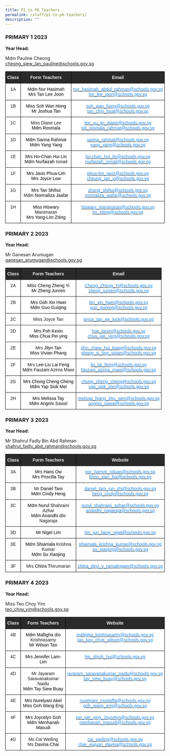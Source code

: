 ```yaml
---
title: P1 to P6 Teachers
permalink: /staff/p1-to-p6-teachers/
description: ""
---
```

### PRIMARY 1 2023



**Year Head:**

Mdm Pauline Cheong <br>
[cheong\_siew\_lan\_pauline@schools.gov.sg](mailto:cheong_siew_lan_pauline@schools.gov.sg)

<style type="text/css">
.tg  {border-collapse:collapse;border-spacing:0;}
.tg td{border-color:black;border-style:solid;border-width:1px;font-family:Arial, sans-serif;font-size:14px;
  overflow:hidden;padding:10px 5px;word-break:normal;}
.tg th{border-color:black;border-style:solid;border-width:1px;font-family:Arial, sans-serif;font-size:14px;
  font-weight:normal;overflow:hidden;padding:10px 5px;word-break:normal;}
.tg .tg-2705{background-color:#2A2A2A;color:#EEE;font-weight:bold;text-align:center;vertical-align:middle}
.tg .tg-8hqj{background-color:#2A2A2A;color:#EEE;font-weight:bold;text-align:center;vertical-align:top}
.tg .tg-7yig{background-color:#FFF;text-align:center;vertical-align:top}
.tg .tg-lb67{background-color:#FFF;color:#2289E7;text-align:center;vertical-align:top}
</style>
<table class="tg">
<thead>
  <tr>
    <th class="tg-8hqj">Class</th>
    <th class="tg-8hqj">Form Teachers</th>
    <th class="tg-2705"><span style="color:#EEE;background-color:#2A2A2A">Email</span></th>
  </tr>
</thead>
<tbody>
  <tr>
    <td class="tg-7yig">1A<br></td>
    <td class="tg-7yig"><span style="color:black">Mdm</span> <span style="color:black">Nur</span> <span style="color:black">Hasimah</span><br><span style="color:black">Mrs</span> <span style="color:black">Tan Lee Joon</span></td>
    <td class="tg-lb67"><a rel="noopener noreferrer" target="_blank" href="mailto:nur_hasimah_abdul_rahman@schools.gov.sg"><span style="text-decoration:none;color:#2289E7">nur_hasimah_abdul_rahman@schools.gov.sg </span></a><br><a rel="noopener noreferrer" target="_blank" href="mailto:lim_lee_joon@schools.gov.sg"><span style="text-decoration:none;color:#2289E7">lim_lee_joon@schools.gov.sg</span></a></td>
  </tr>
  <tr>
    <td class="tg-7yig"> 1B</td>
    <td class="tg-7yig"><span style="color:black">Miss Soh Wan Hong</span><br><span style="color:black">Mr</span> <span style="color:black">Joshua Tan</span></td>
    <td class="tg-lb67"><a href="mailto:soh_wan_hong@schools.gov.sg"><span style="text-decoration:none;color:#2289E7">soh_wan_hong@schools.gov.sg</span></a><br><a href="mailto:tan_chin_huat@schools.gov.sg"><span style="text-decoration:none;color:#2289E7">tan_chin_huat@schools.gov.sg </span></a></td>
  </tr>
  <tr>
    <td class="tg-7yig"> 1C</td>
    <td class="tg-7yig">Miss Diane Lee<br><span style="color:black">Mdm</span> <span style="color:black">Rosmala</span> </td>
    <td class="tg-lb67"><a rel="noopener noreferrer" target="_blank" href="mailto:lee_yu_jin_diane@schools.gov.sg"><span style="text-decoration:none;color:#2289E7"> lee_yu_jin_diane@schools.gov.sg</span></a><br><a rel="noopener noreferrer" target="_blank" href="mailto:siti_rosmala_rahmat@schools.gov.sg"><span style="text-decoration:none;color:#2289E7">siti_rosmala_rahmat@schools.gov.sg</span></a></td>
  </tr>
  <tr>
    <td class="tg-7yig"> 1D</td>
    <td class="tg-7yig"><span style="color:black">Mdm</span> <span style="color:black">Sarina </span><span style="font-weight:400;color:#000">Rahmat</span><br><span style="color:black">Mdm</span> <span style="color:black">Yang</span> <span style="color:black">Yang</span></td>
    <td class="tg-lb67"><a href="mailto:sarina_rahmat@schools.gov.sg"><span style="text-decoration:none;color:#2289E7">sarina_rahmat@schools.gov.sg</span></a><br><a href="mailto:yang_yang@schools.gov.sg"><span style="text-decoration:none;color:#2289E7">yang_yang@schools.gov.sg </span></a></td>
  </tr>
  <tr>
    <td class="tg-7yig"> 1E</td>
    <td class="tg-7yig"><span style="color:black">Mrs</span> <span style="color:black">Ho-Chan Hui Lin</span><br><span style="color:black">Mdm</span> <span style="color:black">Nurfaizah </span>Ismail</td>
    <td class="tg-lb67"><a href="mailto:ho-chan_hui_lin@schools.gov.sg"><span style="text-decoration:none;color:#2289E7">ho-chan_hui_lin@schools.gov.sg</span></a><br><a href="mailto:nurfaizah_ismail@schools.gov.sg"><span style="text-decoration:none;color:#2289E7">nurfaizah_ismail@schools.gov.sg </span></a></td>
  </tr>
  <tr>
    <td class="tg-7yig"> 1F</td>
    <td class="tg-7yig"><span style="color:black">Mrs</span> <span style="color:black">Javis</span> <span style="color:black">Phua-Lim</span><br><span style="color:black">Mrs</span> <span style="color:black">Joyce Low</span></td>
    <td class="tg-lb67"><a rel="noopener noreferrer" target="_blank" href="mailto:phua-lim_javis@schools.gov.sg"><span style="text-decoration:none;color:#2289E7">phua-lim_javis@schools.gov.sg </span></a><br><a rel="noopener noreferrer" target="_blank" href="mailto:cheung_pei_yi@schools.gov.sg"><span style="text-decoration:none;color:#2289E7">cheung_pei_yi@schools.gov.sg</span></a></td>
  </tr>
  <tr>
    <td class="tg-7yig"> 1G</td>
    <td class="tg-7yig"><span style="color:black">Mrs</span> <span style="color:black">Tan</span> <span style="color:black">Shihui</span><br>Mdm<span style="color:black"> Normaliza </span><span style="font-weight:400;color:#000">Jaafar</span></td>
    <td class="tg-lb67"><a rel="noopener noreferrer" target="_blank" href="mailto:zhong_shihui@schools.gov.sg"><span style="text-decoration:none;color:#2289E7">zhong_shihui@schools.gov.sg </span></a><br><a rel="noopener noreferrer" target="_blank" href="mailto:normaliza_jaafar@schools.gov.sg"><span style="text-decoration:none;color:#2289E7">normaliza_jaafar@schools.gov.sg</span></a></td>
  </tr>
  <tr>
    <td class="tg-7yig"> 1H</td>
    <td class="tg-7yig"><span style="color:black">Miss</span> <span style="color:black">Hiswary M</span>animaran<br><span style="color:black">Mrs</span> <span style="color:black">Yong-Lim</span> <span style="color:black">Ziting</span></td>
    <td class="tg-lb67"><a href="mailto:hiswary_manimaran@schools.gov.sg"><span style="text-decoration:none;color:#2289E7">hiswary_manimaran@schools.gov.sg </span></a><br><a href="mailto:lin_ziting@schools.gov.sg"><span style="text-decoration:none;color:#2289E7">lin_ziting@schools.gov.sg</span></a></td>
  </tr>
</tbody>
</table>

### PRIMARY 2 2023

**Year Head:**&nbsp;

Mr Ganesan Arumugan  <br>
[ganesan_arumugan@schools.gov.sg](mailto:ganesan_arumugan@schools.gov.sg)

<style type="text/css">
.tg  {border-collapse:collapse;border-spacing:0;}
.tg td{border-color:black;border-style:solid;border-width:1px;font-family:Arial, sans-serif;font-size:14px;
  overflow:hidden;padding:10px 5px;word-break:normal;}
.tg th{border-color:black;border-style:solid;border-width:1px;font-family:Arial, sans-serif;font-size:14px;
  font-weight:normal;overflow:hidden;padding:10px 5px;word-break:normal;}
.tg .tg-2705{background-color:#2A2A2A;color:#EEE;font-weight:bold;text-align:center;vertical-align:middle}
.tg .tg-7yig{background-color:#FFF;text-align:center;vertical-align:top}
.tg .tg-lb67{background-color:#FFF;color:#2289E7;text-align:center;vertical-align:top}
.tg .tg-f4yw{background-color:#FFF;text-align:center;vertical-align:middle}
</style>
<table class="tg">
<thead>
  <tr>
    <th class="tg-2705"><span style="color:#EEE;background-color:#2A2A2A">Class</span></th>
    <th class="tg-2705"><span style="color:#EEE;background-color:#2A2A2A">Form Teachers</span></th>
    <th class="tg-2705"><span style="color:#EEE;background-color:#2A2A2A">Email</span></th>
  </tr>
</thead>
<tbody>
  <tr>
    <td class="tg-7yig"> 2A</td>
    <td class="tg-7yig"><span style="color:black">Miss Cheng Zheng Yi</span><br><span style="color:black">Mr</span> <span style="color:black">Zheng</span> <span style="color:black">Junren</span></td>
    <td class="tg-lb67"><a rel="noopener noreferrer" target="_blank" href="mailto:Cheng_Zheng_Yi@schools.gov.sg"><span style="text-decoration:none;color:#2289E7"> Cheng_Zheng_Yi@schools.gov.sg</span></a><br><a rel="noopener noreferrer" target="_blank" href="mailto:zheng_junren@schools.gov.sg"><span style="text-decoration:none;color:#2289E7">zheng_junren@schools.gov.sg</span></a></td>
  </tr>
  <tr>
    <td class="tg-7yig">  2B</td>
    <td class="tg-7yig"><span style="color:black">Mrs</span> <span style="color:black">Goh Xin</span> <span style="color:black">Hwei</span><br><span style="color:black">Mdm</span> <span style="color:black">Guo Guiqing</span></td>
    <td class="tg-f4yw"> <a rel="noopener noreferrer" target="_blank" href="mailto:lim_xin_hwei@schools.gov.sg"><span style="text-decoration:none;color:#2289E7">lim_xin_hwei@schools.gov.sg</span></a><br><a rel="noopener noreferrer" target="_blank" href="mailto:guo_guiqing@schools.gov.sg"><span style="text-decoration:none;color:#2289E7">guo_guiqing@schools.gov.sg</span></a></td>
  </tr>
  <tr>
    <td class="tg-7yig"> 2C</td>
    <td class="tg-f4yw">Miss Joyce Tan</td>
    <td class="tg-f4yw"> <a rel="noopener noreferrer" target="_blank" href="mailto:joyce_tan_ee_luck@schools.gov.sg"><span style="text-decoration:none;color:#2289E7">joyce_tan_ee_luck@schools.gov.sg</span></a></td>
  </tr>
  <tr>
    <td class="tg-7yig"> 2D</td>
    <td class="tg-7yig"><span style="color:black">Mrs</span> <span style="color:black">Poh</span> <span style="color:black">Kexin</span><br><span style="color:black">Miss Chua</span> <span style="color:black">Pei ying</span></td>
    <td class="tg-lb67"><a rel="noopener noreferrer" target="_blank" href="mailto:hoe_kexin@schools.gov.sg"><span style="text-decoration:none;color:#2289E7">hoe_kexin@schools.gov.sg </span></a><br><a rel="noopener noreferrer" target="_blank" href="https://northlandpri-moe-edu-sg.cwp-stg.sg/"><span style="text-decoration:none;color:#2289E7">chua_pei_ying@schools.gov.sg</span></a></td>
  </tr>
  <tr>
    <td class="tg-7yig"> 2E</td>
    <td class="tg-7yig">Mrs<span style="color:black"> Jilyn Tan</span><br><span style="color:black">Miss Vivian Phang</span></td>
    <td class="tg-lb67"><a rel="noopener noreferrer" target="_blank" href="mailto:jilyn_chew_hui_kiang@schools.gov.sg"><span style="text-decoration:none;color:#2289E7"> jilyn_chew_hui_kiang@schools.gov.sg</span></a><br><a rel="noopener noreferrer" target="_blank" href="mailto:phang_si_ling_vivian@schools.gov.sg"><span style="text-decoration:none;color:#2289E7">phang_si_ling_vivian@schools.gov.sg</span></a></td>
  </tr>
  <tr>
    <td class="tg-7yig"> 2F</td>
    <td class="tg-7yig"> Mrs <span style="color:black">Lee-Liu Lai Feng</span><br><span style="color:black">Mdm</span> <span style="color:black">Fauzani </span>Azima Mawi</td>
    <td class="tg-lb67"><a rel="noopener noreferrer" target="_blank" href="mailto:liu_lai_feng@schools.gov.sg"><span style="text-decoration:none;color:#2289E7">liu_lai_feng@schools.gov.sg </span></a><br><a rel="noopener noreferrer" target="_blank" href="mailto:fauzani_azima_mawi@schools.gov.sg"><span style="text-decoration:none;color:#2289E7">fauzani_azima_mawi@schools.gov.sg</span></a></td>
  </tr>
  <tr>
    <td class="tg-7yig"> 2G</td>
    <td class="tg-7yig"><span style="color:black">Mrs</span> <span style="color:black">Chong Cheng Cheng</span><br><span style="color:black">Mdm</span> <span style="color:black">Yap</span> <span style="color:black">Siok</span> <span style="color:black">Mei</span></td>
    <td class="tg-lb67"><a rel="noopener noreferrer" target="_blank" href="mailto:chong_cheng_cheng@schools.gov.sg"><span style="text-decoration:none;color:#2289E7">chong_cheng_cheng@schools.gov.sg</span></a> <br><a rel="noopener noreferrer" target="_blank" href="mailto:yap_siok_mei@schools.gov.sg"><span style="text-decoration:none;color:#2289E7">yap_siok_mei@schools.gov.sg</span></a></td>
  </tr>
  <tr>
    <td class="tg-7yig"> 2H</td>
    <td class="tg-7yig"><span style="color:black">Mrs Melissa Tay</span><br><span style="color:black">Mdm</span> <span style="color:black">Angrini S</span>awal</td>
    <td class="tg-lb67"><a href="mailto:melissa_hiang_shu_wen@schools.gov.sg"><span style="text-decoration:none;color:#2289E7">melissa_hiang_shu_wen@schools.gov.sg</span></a><br><a href="mailto:angrini_sawal@schools.gov.sg"><span style="text-decoration:none;color:#2289E7">angrini_sawal@schools.gov.sg </span></a></td>
  </tr>
</tbody>
</table>

### PRIMARY 3 2023

**Year Head:**&nbsp;

Mr Shahrul Fadly Bin Abd Rahman&nbsp; <br>[shahrul\_fadly\_abd\_rahman@schools.gov.sg](mailto:shahrul_fadly_abd_rahman@schools.gov.sg)

<style type="text/css">
.tg  {border-collapse:collapse;border-spacing:0;}
.tg td{border-color:black;border-style:solid;border-width:1px;font-family:Arial, sans-serif;font-size:14px;
  overflow:hidden;padding:10px 5px;word-break:normal;}
.tg th{border-color:black;border-style:solid;border-width:1px;font-family:Arial, sans-serif;font-size:14px;
  font-weight:normal;overflow:hidden;padding:10px 5px;word-break:normal;}
.tg .tg-gdxe{color:#2289E7;text-align:center;vertical-align:top}
.tg .tg-baqh{text-align:center;vertical-align:top}
.tg .tg-2705{background-color:#2A2A2A;color:#EEE;font-weight:bold;text-align:center;vertical-align:middle}
.tg .tg-8hqj{background-color:#2A2A2A;color:#EEE;font-weight:bold;text-align:center;vertical-align:top}
</style>
<table class="tg">
<thead>
  <tr>
    <th class="tg-8hqj">Class</th>
    <th class="tg-8hqj">Form Teachers</th>
    <th class="tg-2705"><span style="color:#EEE;background-color:#2A2A2A"> Website</span></th>
  </tr>
</thead>
<tbody>
  <tr>
    <td class="tg-baqh">3A</td>
    <td class="tg-baqh"><span style="color:black">Mrs</span> <span style="color:black">Hans Ow</span><br><span style="color:black">Mrs</span> <span style="color:black">Priscilla</span> <span style="color:black">Tay</span></td>
    <td class="tg-gdxe"><a href="mailto:nor_hansni_riduan@schools.gov.sg"><span style="text-decoration:none;color:#2289E7">nor_hansni_riduan@schools.gov.sg </span></a><br><a href="mailto:khoo_xian_hui@schools.gov.sg"><span style="text-decoration:none;color:#2289E7">khoo_xian_hui@schools.gov.sg</span></a></td>
  </tr>
  <tr>
    <td class="tg-baqh">3B</td>
    <td class="tg-baqh">Mr<span style="color:black"> Daniel Tam</span><br><span style="color:black">Mdm Cindy Heng</span></td>
    <td class="tg-gdxe"><a rel="noopener noreferrer" target="_blank" href="mailto:daniel_tam_jun_zhi@schools.gov.sg"><span style="text-decoration:none;color:#2289E7">daniel_tam_jun_zhi@schools.gov.sg </span></a><br><a rel="noopener noreferrer" target="_blank" href="mailto:heng_cindy@schools.gov.sg"><span style="text-decoration:none;color:#2289E7">heng_cindy@schools.gov.sg</span></a></td>
  </tr>
  <tr>
    <td class="tg-baqh">3C</td>
    <td class="tg-baqh"><span style="color:black">Mdm</span> <span style="color:black">Nurul S</span>hahraini Azhar<br><span style="color:black">Mdm</span> <span style="color:black">Anandhi d/o </span>Nagaraja</td>
    <td class="tg-gdxe"><a href="mailto:nurul_shahraini_azhar@schools.gov.sg"><span style="text-decoration:none;color:#2289E7">nurul_shahraini_azhar@schools.gov.sg</span></a><br><a href="mailto:anandhi_nagaraja@schools.gov.sg"><span style="text-decoration:none;color:#2289E7">anandhi_nagaraja@schools.gov.sg </span></a></td>
  </tr>
  <tr>
    <td class="tg-baqh">3D</td>
    <td class="tg-baqh"><span style="color:black">Mr</span> <span style="color:black">Nigel Lim</span></td>
    <td class="tg-gdxe"><a href="mailto:lim_jun_liang_nigel@schools.gov.sg"><span style="text-decoration:none;color:#2289E7">lim_jun_liang_nigel@schools.gov.sg </span></a></td>
  </tr>
  <tr>
    <td class="tg-baqh">3E</td>
    <td class="tg-baqh"><span style="color:black">Mdm</span> <span style="color:black">Shiamala </span>Krishna Kumar<br><span style="color:black">Mdm Su Xiaojing</span></td>
    <td class="tg-gdxe"><a href="mailto:shiamala_krishna_kumar@schools.gov.sg"><span style="text-decoration:none;color:#2289E7">shiamala_krishna_kumar@schools.gov.sg </span></a><br><a href="mailto:su_xiaojing@schools.gov.sg"><span style="text-decoration:none;color:#2289E7">su_xiaojing@schools.gov.sg</span></a></td>
  </tr>
  <tr>
    <td class="tg-baqh">3F</td>
    <td class="tg-baqh">Mrs<span style="color:black"> Chitra T</span>hirumaran</td>
    <td class="tg-gdxe"><a href="mailto:chitra_devi_v_ramalingam@schools.gov.sg"><span style="text-decoration:none;color:#2289E7">chitra_devi_v_ramalingam@schools.gov.sg </span></a></td>
  </tr>
</tbody>
</table>

### PRIMARY 4 2023

**Year Head:**&nbsp;

Miss Teo Choy Yim <br>
[teo\_choy\_yim@schools.gov.sg](mailto:teo_choy_yim@schools.gov.sg)

<style type="text/css">
.tg  {border-collapse:collapse;border-spacing:0;}
.tg td{border-color:black;border-style:solid;border-width:1px;font-family:Arial, sans-serif;font-size:14px;
  overflow:hidden;padding:10px 5px;word-break:normal;}
.tg th{border-color:black;border-style:solid;border-width:1px;font-family:Arial, sans-serif;font-size:14px;
  font-weight:normal;overflow:hidden;padding:10px 5px;word-break:normal;}
.tg .tg-2705{background-color:#2A2A2A;color:#EEE;font-weight:bold;text-align:center;vertical-align:middle}
.tg .tg-8hqj{background-color:#2A2A2A;color:#EEE;font-weight:bold;text-align:center;vertical-align:top}
.tg .tg-7yig{background-color:#FFF;text-align:center;vertical-align:top}
.tg .tg-lb67{background-color:#FFF;color:#2289E7;text-align:center;vertical-align:top}
</style>
<table class="tg">
<thead>
  <tr>
    <th class="tg-8hqj">Class</th>
    <th class="tg-8hqj">Form Teachers</th>
    <th class="tg-2705"><span style="color:#EEE;background-color:#2A2A2A"> Website</span></th>
  </tr>
</thead>
<tbody>
  <tr>
    <td class="tg-7yig">4B</td>
    <td class="tg-7yig"><span style="color:black">Mdm</span> <span style="color:black">Malligha d/o </span>Krishnasamy<br><span style="color:black">Mr Wilson Tan</span></td>
    <td class="tg-lb67"><a rel="noopener noreferrer" target="_blank" href="mailto:malligha_krishnasamy@schools.gov.sg"><span style="text-decoration:none;color:#2289E7">malligha_krishnasamy@schools.gov.sg </span></a><br><a rel="noopener noreferrer" target="_blank" href="mailto:tan_kay_chye_wilson@schools.gov.sg"><span style="text-decoration:none;color:#2289E7">tan_kay_chye_wilson@schools.gov.sg</span></a></td>
  </tr>
  <tr>
    <td class="tg-7yig">4C</td>
    <td class="tg-7yig"><span style="color:black">Mrs</span> <span style="color:black">Jennifer Lam-Lim</span></td>
    <td class="tg-lb67"><a href="mailto:lim_shiuh_hui@schools.gov.sg"><span style="text-decoration:none;color:#2289E7">lim_shiuh_hui@schools.gov.sg </span></a></td>
  </tr>
  <tr>
    <td class="tg-7yig">4D</td>
    <td class="tg-7yig">Mr Jayaram Saravanakumar Naid<span style="color:black">u</span><br><span style="color:black">Mdm Tay Siew Buay</span></td>
    <td class="tg-lb67"><a rel="noopener noreferrer" target="_blank" href="mailto:jayaram_saravanakumar_naidu@schools.gov.sg"><span style="text-decoration:none;color:#2289E7">jayaram_saravanakumar_naidu@schools.gov.sg </span></a><br><a rel="noopener noreferrer" target="_blank" href="mailto:tay_siew_buay@schools.gov.sg"><span style="text-decoration:none;color:#2289E7">tay_siew_buay@schools.gov.sg</span></a></td>
  </tr>
  <tr>
    <td class="tg-7yig">4E</td>
    <td class="tg-7yig"><span style="color:black">Mrs </span><span style="font-weight:400;color:#000">Nurelyani Akel</span><br><span style="color:black">Miss Goh Wang Eng</span></td>
    <td class="tg-lb67"><a rel="noopener noreferrer" target="_blank" href="mailto:nurelyani_mustaffa@schools.gov.sg"><span style="text-decoration:none;color:#2289E7"> nurelyani_mustaffa@schools.gov.sg</span></a><br><a rel="noopener noreferrer" target="_blank" href="mailto:goh_wang_eng@schools.gov.sg"><span style="text-decoration:none;color:#2289E7">goh_wang_eng@schools.gov.sg</span></a></td>
  </tr>
  <tr>
    <td class="tg-7yig">4F</td>
    <td class="tg-7yig"><span style="color:black">Mrs</span> <span style="color:black">Joycelyn Goh</span><br><span style="color:black">Mdm Menhanah </span><span style="font-weight:400;color:#000">Masudi</span></td>
    <td class="tg-lb67"><a href="mailto:tan_pei_ying_Joycelyn@schools.gov.sg"><span style="text-decoration:none;color:#2289E7">tan_pei_ying_Joycelyn@schools.gov.sg</span></a><br><a href="mailto:menhanah_masudi@schools.gov.sg"><span style="text-decoration:none;color:#2289E7">menhanah_masudi@schools.gov.sg </span></a></td>
  </tr>
  <tr>
    <td class="tg-7yig">4G</td>
    <td class="tg-7yig">Ms Cai Weiling<br>Ms<span style="color:black"> Davina Chai</span></td>
    <td class="tg-lb67"><a rel="noopener noreferrer" target="_blank" href="mailto:cai_weiling@schools.gov.sg"><span style="text-decoration:none;color:#2289E7">cai_weiling@schools.gov.sg </span></a><br><a rel="noopener noreferrer" target="_blank" href="mailto:chai_xiujuan_davina@schools.gov.sg"><span style="text-decoration:none;color:#2289E7">chai_xiujuan_davina@schools.gov.sg</span></a></td>
  </tr>
</tbody>
</table>

